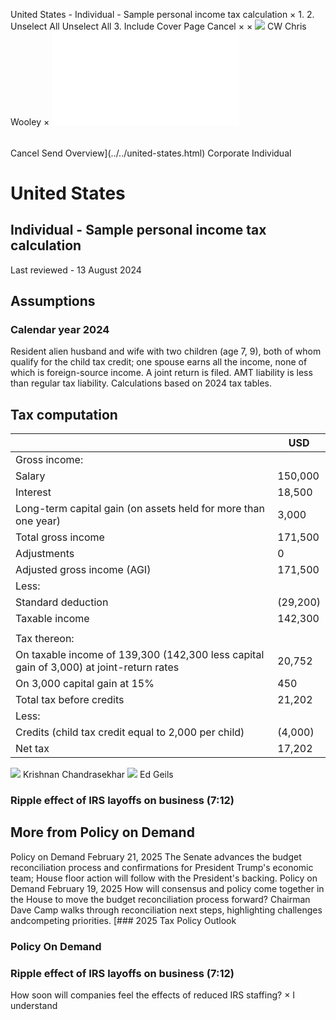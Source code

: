 United States - Individual - Sample personal income tax calculation
×
1.
2.
Unselect All
Unselect All
3.
Include Cover Page
Cancel
×
×
![](../../-/media/world-wide-tax-summaries/attachments/global---chris-wooley.ashx%3Frev=ac5e5f3223b34096b1afc2a6009c7320&revision=ac5e5f32-23b3-4096-b1af-c2a6009c7320&hash=859B7ADC84DC2CBEC9760E9E6EE7DE6D0A8BFCDF)
CW
Chris Wooley
×
![](sample-personal-income-tax-calculation.html)
######
Cancel
Send
Overview](../../united-states.html)
Corporate
Individual
# United States
## Individual - Sample personal income tax calculation
Last reviewed - 13 August 2024
## Assumptions
### Calendar year 2024
Resident alien husband and wife with two children (age 7, 9), both of whom qualify for the child tax credit; one spouse earns all the income, none of which is foreign-source income. A joint return is filed. AMT liability is less than regular tax liability.
Calculations based on 2024 tax tables.
## Tax computation
|  | USD |
| --- | --- |
| Gross income: |  |
| Salary | 150,000 |
| Interest | 18,500 |
| Long-term capital gain (on assets held for more than one year) | 3,000 |
| Total gross income | 171,500 |
| Adjustments | 0 |
| Adjusted gross income (AGI) | 171,500 |
| Less: |  |
| Standard deduction | (29,200) |
| Taxable income | 142,300 |
|  |  |
| Tax thereon: |  |
| On taxable income of 139,300 (142,300 less capital gain of 3,000) at joint-return rates | 20,752 |
| On 3,000 capital gain at 15% | 450 |
| Total tax before credits | 21,202 |
| Less: |  |
| Credits (child tax credit equal to 2,000 per child) | (4,000) |
| Net tax | 17,202 |
![](../../-/media/world-wide-tax-summaries/unitedstateskrishnan-chandrasekharkrishnanchandrasekharjpg20240802104829750.ashx%3Frev=a9dac49f714c46709a8fbeab0e31111e&revision=a9dac49f-714c-4670-9a8f-beab0e31111e&hash=E9E41986716B634E89A72EFFED5914AF0FD705DC)
Krishnan Chandrasekhar
![](../../-/media/world-wide-tax-summaries/unitedstatesedwin-p-geilsunited-states--ed-geils2jpg20230919113633954.ashx%3Frev=ac1ef7663fde46d9b10e684fff26ea9c&revision=ac1ef766-3fde-46d9-b10e-684fff26ea9c&hash=4049A959BC0D9853C91C4D146A51C7BE6E4C9FC6)
Ed Geils
### Ripple effect of IRS layoffs on business (7:12)
## More from Policy on Demand
Policy on Demand
February 21, 2025
The Senate advances the budget reconciliation process and confirmations for President Trump's economic team; House floor action will follow with the President's backing.
Policy on Demand
February 19, 2025
How will consensus and policy come together in the House to move the budget reconciliation process forward? Chairman Dave Camp walks through reconciliation next steps, highlighting challenges andcompeting priorities.
[### 2025 Tax Policy Outlook
### Policy On Demand
### Ripple effect of IRS layoffs on business (7:12)
How soon will companies feel the effects of reduced IRS staffing?
×
I understand